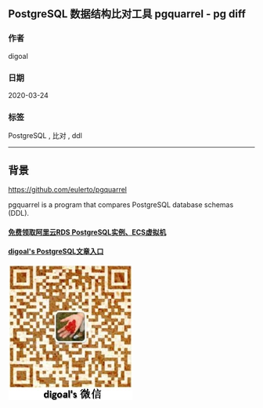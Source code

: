 ## PostgreSQL 数据结构比对工具 pgquarrel - pg diff   
                                          
### 作者                                                                                                          
digoal                                                                                                                                                   
                                                            
### 日期                                                                                                                                                   
2020-03-24                                                                                                                                               
                                                                                                                                                   
### 标签                                                                                                                                                   
PostgreSQL , 比对 , ddl              
                                                       
----                                                 
                                                            
## 背景                
https://github.com/eulerto/pgquarrel  
  
pgquarrel is a program that compares PostgreSQL database schemas (DDL).  
    
  
#### [免费领取阿里云RDS PostgreSQL实例、ECS虚拟机](https://www.aliyun.com/database/postgresqlactivity "57258f76c37864c6e6d23383d05714ea")
  
  
#### [digoal's PostgreSQL文章入口](https://github.com/digoal/blog/blob/master/README.md "22709685feb7cab07d30f30387f0a9ae")
  
  
![digoal's weixin](../pic/digoal_weixin.jpg "f7ad92eeba24523fd47a6e1a0e691b59")
  
